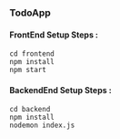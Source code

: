 ### TodoApp
#### FrontEnd Setup Steps : 
```
cd frontend 
npm install
npm start
```
#### BackendEnd Setup Steps : 
```
cd backend 
npm install
nodemon index.js
```
